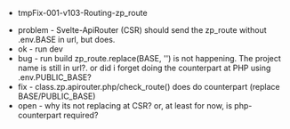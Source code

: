 

* tmpFix-001-v103-Routing-zp_route
- problem - Svelte-ApiRouter (CSR) should send the zp_route without .env.BASE in url, but does.
- ok   - run dev
- bug  - run build zp_route.replace(BASE, '') is not happening. The project name is still in url?.
         or did i forget doing the counterpart at PHP using .env.PUBLIC_BASE?
- fix  - class.zp.apirouter.php/check_route() does do counterpart (replace BASE/PUBLIC_BASE)
- open - why its not replacing at CSR? or, at least for now, is php-counterpart required?